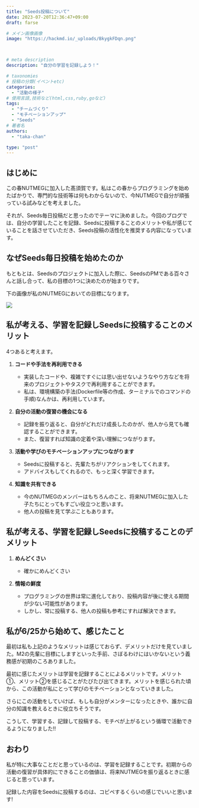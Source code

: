 ```yaml
---
title: "Seeds投稿について"
date: 2023-07-20T12:36:47+09:00
draft: farse

# メイン画像画像
image: "https://hackmd.io/_uploads/BkygkFDqn.png"



# meta description
description: "自分の学習を記録しよう！"

# taxonomies
# 投稿の分類(イベントetc)
categories:
  - "活動の様子"
# 使用言語,技術など(html,css,ruby,goなど)
tags:
  - "チームづくり"
  - "モチベーションアップ"
  - "Seeds"
# 著者名
authors:
  - "taka-chan"

type: "post"
---
```

## はじめに

この春NUTMEGに加入した髙須賀です。私はこの春からプログラミングを始めたばかりで、専門的な技術等は何もわからないので、今NUTMEGで自分が頑張っている試みなどを考えました。

それが、Seeds毎日投稿だと思ったのでテーマに決めました。今回のブログでは、自分の学習したことを記録、Seedsに投稿することのメリットや私が感じていることを話させていただき、Seeds投稿の活性化を推奨する内容になっています。

## なぜSeeds毎日投稿を始めたのか

もともとは、Seedsのプロジェクトに加入した際に、SeedsのPMである百々さんと話し合って、私の目標の1つに決めたのが始まりです。

下の画像が私のNUTMEGにおいての目標になります。

![](https://hackmd.io/_uploads/BJzwkMIq2.png)

## 私が考える、学習を記録しSeedsに投稿することのメリット

4つあると考えます。

1. **コードや手法を再利用できる**

    - 実装したコードや、複雑ですぐには思い出せないようなやり方などを将来のプロジェクトやタスクで再利用することができます。
    - 私は、環境構築の手法(Dockerfile等の作成、ターミナルでのコマンドの手順)なんかは、再利用しています。

1. **自分の活動の復習の機会になる**
    - 記録を振り返ると、自分がどれだけ成長したのかが、他人から見ても確認することができます。
    - また、復習すれば知識の定着や深い理解につながります。

1. **活動や学びのモチベーションアップにつながります**
    - Seedsに投稿すると、先輩たちがリアクションをしてくれます。
    - アドバイスもしてくれるので、もっと深く学習できます。

1. **知識を共有できる**
    - 今のNUTMEGのメンバーはもちろんのこと、将来NUTMEGに加入した子たちにとってもすごい役立つと思います。
    - 他人の投稿を見て学ぶこともあります。

## 私が考える、学習を記録しSeedsに投稿することのデメリット

1. **めんどくさい**
    - 確かにめんどくさい

1. **情報の鮮度**
    - プログラミングの世界は常に進化しており、投稿内容が後に使える期間が少ない可能性があります。
    - しかし、常に投稿する、他人の投稿も参考にすれば解決できます。

## 私が6/25から始めて、感じたこと

最初は私も上記のようなメリットは感じておらず、デメリットだけを見ていました。M2の先輩に目標にしますといった手前、さぼるわけにはいかないという義務感が初期のころありました。

最初に感じたメリットは学習を記録することによるメリットです。メリット①、メリット②を感じることがたびたび出てきます。メリットを感じられた頃から、この活動が私にとって学びのモチベーションとなっていきました。

さらにこの活動をしていけば、もしも自分がメンターになったときや、誰かに自分の知識を教えるときに役立ちそうです。

こうして、学習する、記録して投稿する、モチベが上がるという循環で活動できるようになりました!!

## おわり

私が特に大事なことだと思っているのは、学習を記録することです。初期からの活動の復習が具体的にできることの価値は、将来NUTMEGを振り返るときに感じると思っています。

記録した内容をSeedsに投稿するのは、コピペするくらいの感じでいいと思います!
